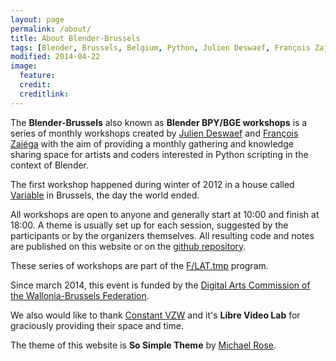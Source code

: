 ```yaml
---
layout: page
permalink: /about/
title: About Blender-Brussels
tags: [Blender, Brussels, Belgium, Python, Julien Deswaef, François Zajéga, F/LAT, Variable]
modified: 2014-04-22
image:
  feature: 
  credit: 
  creditlink: 
---
```


The **Blender-Brussels** also known as **Blender BPY/BGE workshops** is a series of monthly workshops created by [Julien Deswaef](http://xuv.be) and [François Zajéga](http://frankiezafe.org) with the aim of providing a monthly gathering and knowledge sharing space for artists and coders interested in Python scripting in the context of Blender. 

The first workshop happened during winter of 2012 in a house called [Variable](http://variable.constantvzw.org) in Brussels, the day the world ended.

All workshops are open to anyone and generally start at 10:00 and finish at 18:00. A theme is usually set up for each session, suggested by the participants or by the organizers themselves. All resulting code and notes are published on this website or on the [github repository](http://github.com/blender-brussels).

These series of workshops are part of the [F/LAT.tmp](http://f-lat.org) program. 

Since march 2014, this event is funded by the [Digital Arts Commission of the Wallonia-Brussels Federation](http://www.arts-numeriques.culture.be/).

We also would like to thank [Constant VZW](http://constantvzw.org/site/) and it's **Libre Video Lab** for graciously providing their space and time.

The theme of this website is **So Simple Theme** by [Michael Rose](http://mademistakes).

